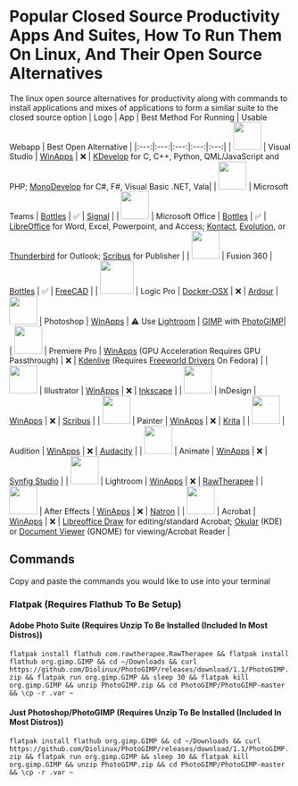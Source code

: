 # Popular Closed Source Productivity Apps And Suites, How To Run Them On Linux, And Their Open Source Alternatives
The linux open source alternatives for productivity along with commands to install applications and mixes of applications to form a similar suite to the closed source option
| Logo | App | Best Method For Running | Usable Webapp | Best Open Alternative |
|:---:|:---:|:---:|:---:|:---:|
| <img src="https://gdm-catalog-fmapi-prod.imgix.net/ProductLogo/1b6d695a-be0d-4aaf-920f-675585b5bb9c.png?auto=format&ixlib=react-9.0.3&w=1074" width="50"> | Visual Studio | [WinApps](https://github.com/Fmstrat/winapps) | ❌ | [KDevelop](https://kdevelop.org/) for C, C++, Python, QML/JavaScript and PHP; [MonoDevelop](https://www.monodevelop.com/) for C#, F#, Visual Basic .NET, Vala|
| <img src="https://iconape.com/wp-content/png_logo_vector/microsoft-teams.png" width="50"> | Microsoft Teams | [Bottles](https://usebottles.com/) | ✅ | [Signal](https://flathub.org/apps/org.signal.Signal) |
| <img src="https://clipground.com/images/clipart-no-office-2013-7.png" height="50"> | Microsoft Office | [Bottles](https://usebottles.com/) | ✅ | [LibreOffice](https://www.libreoffice.org/) for Word, Excel, Powerpoint, and Access; [Kontact](https://kontact.kde.org/), [Evolution](https://wiki.gnome.org/Apps/Evolution/), or [Thunderbird](https://www.thunderbird.net/en-US/) for Outlook; [Scribus](https://www.scribus.net/) for Publisher |
| <img src="https://cdn.shopify.com/s/files/1/0246/0798/1613/products/autodesk-fusion-360-small-social-400_2000x.png?v=1650012030" width="50"> | Fusion 360 | [Bottles](https://usebottles.com/) | ✅ | [FreeCAD](https://www.freecad.org/index.php) |
| <img src="https://cdn.jim-nielsen.com/macos/1024/logic-pro-2020-12-10.png" width="60"> | Logic Pro | [Docker-OSX](https://github.com/sickcodes/Docker-OSX) | ❌ | [Ardour](https://ardour.org/)
| <img src="https://www.adobe.com/content/dam/cc/icons/photoshop.svg" width="50"> | Photoshop | [WinApps](https://github.com/Fmstrat/winapps) | ⚠ Use [Lightroom](https://lightroom.adobe.com/) | [GIMP](https://www.gimp.org/) with [PhotoGIMP](https://github.com/Diolinux/PhotoGIMP)|
| <img src="https://www.adobe.com/content/dam/cc/icons/premiere.svg" width="50"> | Premiere Pro | [WinApps](https://github.com/Fmstrat/winapps) (GPU Acceleration Requires GPU Passthrough) | ❌ | [Kdenlive](https://kdenlive.org/en/) (Requires [Freeworld Drivers](https://gist.github.com/Champe20/7200319a37c5b238e100251e17625b64) On Fedora) |
| <img src="https://www.adobe.com/content/dam/cc/icons/illustrator.svg" width="50"> | Illustrator | [WinApps](https://github.com/Fmstrat/winapps) | ❌ | [Inkscape](https://inkscape.org/) |
| <img src="https://www.adobe.com/content/dam/cc/icons/indesign.svg" width="50"> | InDesign | [WinApps](https://github.com/Fmstrat/winapps) | ❌ | [Scribus](https://www.scribus.net/) |
| <img src="https://www.adobe.com/content/dam/cc/icons/pt_appicon_256.svg" width="50"> | Painter | [WinApps](https://github.com/Fmstrat/winapps) | ❌ | [Krita](https://krita.org/) |
| <img src="https://www.adobe.com/content/dam/shared/images/product-icons/svg/audition.svg" width="50"> | Audition | [WinApps](https://github.com/Fmstrat/winapps) | ❌ | [Audacity](https://www.audacityteam.org/) |
| <img src="https://www.adobe.com/content/dam/shared/images/product-icons/svg/animate.svg" width="50"> | Animate | [WinApps](https://github.com/Fmstrat/winapps) | ❌ | [Synfig Studio](https://synfig.gumroad.com/l/synfig) |
| <img src="https://www.adobe.com/content/dam/shared/images/product-icons/svg/lightroom.svg" width="50"> | Lightroom | [WinApps](https://github.com/Fmstrat/winapps) | ❌ | [RawTherapee](https://rawtherapee.com/) |
| <img src="https://www.adobe.com/content/dam/shared/images/product-icons/svg/after-effects.svg" width="50"> | After Effects | [WinApps](https://github.com/Fmstrat/winapps) | ❌ | [Natron](https://natrongithub.github.io/) |
| <img src="https://www.adobe.com/content/dam/shared/images/product-icons/svg/acrobat.svg" width="50"> | Acrobat |  [WinApps](https://github.com/Fmstrat/winapps) | ❌ | [Libreoffice Draw](https://www.libreoffice.org/discover/draw/) for editing/standard Acrobat; [Okular](https://okular.kde.org/) (KDE) or [Document Viewer](https://apps.gnome.org/app/org.gnome.Evince/) (GNOME) for viewing/Acrobat Reader |
## Commands
Copy and paste the commands you would like to use into your terminal
### Flatpak (Requires Flathub To Be Setup)
#### Adobe Photo Suite (Requires Unzip To Be Installed (Included In Most Distros))
```flatpak install flathub com.rawtherapee.RawTherapee && flatpak install flathub org.gimp.GIMP && cd ~/Downloads && curl https://github.com/Diolinux/PhotoGIMP/releases/download/1.1/PhotoGIMP.zip && flatpak run org.gimp.GIMP && sleep 30 && flatpak kill org.gimp.GIMP && unzip PhotoGIMP.zip && cd PhotoGIMP/PhotoGIMP-master && \cp -r .var ~```
#### Just Photoshop/PhotoGIMP (Requires Unzip To Be Installed (Included In Most Distros))
```flatpak install flathub org.gimp.GIMP && cd ~/Downloads && curl https://github.com/Diolinux/PhotoGIMP/releases/download/1.1/PhotoGIMP.zip && flatpak run org.gimp.GIMP && sleep 30 && flatpak kill org.gimp.GIMP && unzip PhotoGIMP.zip && cd PhotoGIMP/PhotoGIMP-master && \cp -r .var ~```
